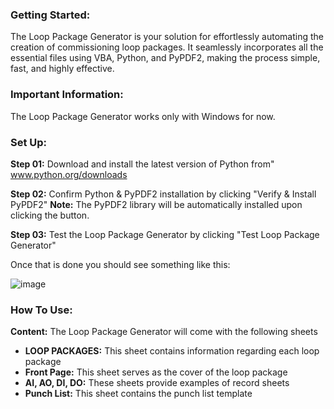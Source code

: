 ### Getting Started:
The Loop Package Generator is your solution for effortlessly automating the creation of commissioning loop packages. It seamlessly incorporates all the essential files using VBA, Python, and PyPDF2, making the process simple, fast, and highly effective.

### Important Information:
The Loop Package Generator works only with Windows for now.

### Set Up:
**Step 01:**
Download and install the latest version of Python from"
www.python.org/downloads

**Step 02:**
Confirm Python & PyPDF2 installation by clicking "Verify & Install PyPDF2"
**Note:** The PyPDF2 library will be automatically installed upon clicking the button.

**Step 03:**
Test the Loop Package Generator by clicking "Test Loop Package Generator"

Once that is done you should see something like this:

![image](https://github.com/mokhtarbendaho/Loop-Package-Generator/assets/143171867/2d4bfdce-0b62-4f85-a7ea-dab09487f245)

### How To Use:
**Content:** The Loop Package Generator will come with the following sheets

 - **LOOP PACKAGES:** This sheet contains information regarding each loop package
 - **Front Page:** This sheet serves as the cover of the loop package
 - **AI, AO, DI, DO:** These sheets provide examples of record sheets
 - **Punch List:** This sheet contains the punch list template


